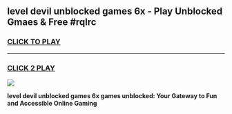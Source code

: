 
## level devil unblocked games 6x - Play Unblocked Gmaes & Free #rqlrc
<h3>
<a href="https://news.freeplayer.one?title=level_devil_unblocked_games_6x&ref=24F">CLICK TO PLAY</a></h3>
<hr>

<h3>
<a href="https://news.freeplayer.one?title=level_devil_unblocked_games_6x&ref=24F">CLICK 2 PLAY</a>
  
</h3>

<a href="https://news.freeplayer.one?title=level_devil_unblocked_games_6x&ref=24F/"><img src="https://clearcache.store/games.png"></a>


**level devil unblocked games 6x games unblocked: Your Gateway to Fun and Accessible Online Gaming**
